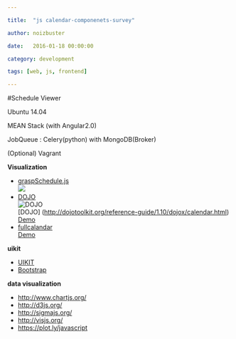 ```yaml
---

title:  "js calendar-componenets-survey"

author: noizbuster

date:   2016-01-18 00:00:00

category: development

tags: [web, js, frontend]

---
```


#Schedule Viewer

Ubuntu 14.04

MEAN Stack (with Angular2.0)

JobQueue : Celery(python) with MongoDB(Broker)

(Optional) Vagrant


**Visualization**
- [graspSchedule.js](http://www.jqueryscript.net/time-clock/Simple-jQuery-Schedules-Events-Plugin-graspSchedule-js.html)  
![](http://www.jqueryscript.net/images/Simple-jQuery-Schedules-Events-Plugin-graspSchedule-js.jpg)
- [DOJO](http://dojotoolkit.org/reference-guide/1.10/dojox/calendar.html)  
![DOJO](http://dojotoolkit.org/reference-guide/1.10/_images/subColumns.png)  
[DOJO]
(http://dojotoolkit.org/reference-guide/1.10/dojox/calendar.html)  
[Demo](http://demos.dojotoolkit.org/demos/calendar/)
- [fullcalandar](http://fullcalendar.io/)  
[Demo](http://fullcalendar.io/js/fullcalendar-2.6.0/demos/agenda-views.html)


**uikit**
- [UIKIT](http://getuikit.com/)
- [Bootstrap](http://getbootstrap.com/)

**data visualization**
- http://www.chartjs.org/
- http://d3js.org/
- http://sigmajs.org/
- http://visjs.org/
- https://plot.ly/javascript
